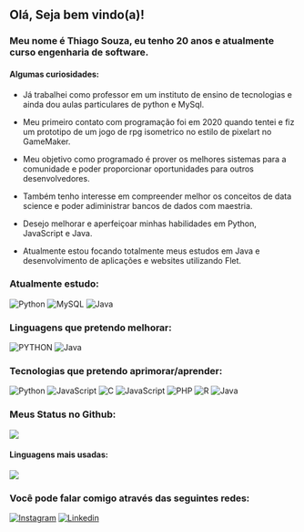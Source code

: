 ## Olá, Seja bem vindo(a)! 

### Meu nome é Thiago Souza, eu tenho 20 anos e atualmente curso engenharia de software. 

#### Algumas curiosidades: 

- Já trabalhei como professor em um instituto de ensino de tecnologias e ainda dou aulas particulares de python e MySql.

- Meu primeiro contato com programação foi em 2020 quando tentei e fiz um prototipo de um jogo de rpg isometrico no estilo de pixelart no GameMaker. 

- Meu objetivo como programado é prover os melhores sistemas para a comunidade e poder proporcionar oportunidades para outros desenvolvedores. 

- Também tenho interesse em compreender melhor os conceitos de data science e poder adiministrar bancos de dados com maestria.     

- Desejo melhorar e aperfeiçoar minhas habilidades em Python, JavaScript e Java.

- Atualmente estou focando totalmente meus estudos em Java e desenvolvimento de aplicações e websites utilizando Flet.

### Atualmente estudo: 

![Python](https://img.shields.io/badge/Python-14354C?style=for-the-badge&logo=python&logoColor=white) ![MySQL](https://img.shields.io/badge/MySQL-00000F?style=for-the-badge&logo=mysql&logoColor=white)  ![Java](https://img.shields.io/badge/Java-ED8B00?style=for-the-badge&logo=openjdk&logoColor=white)

### Linguagens que pretendo melhorar: 

![PYTHON](https://img.shields.io/badge/Python-14354C?style=for-the-badge&logo=python&logoColor=white) ![Java](https://img.shields.io/badge/Java-ED8B00?style=for-the-badge&logo=openjdk&logoColor=white)


### Tecnologias que pretendo aprimorar/aprender:

![Python](https://img.shields.io/badge/Python-14354C?style=for-the-badge&logo=python&logoColor=white) ![JavaScript](https://img.shields.io/badge/JavaScript-323330?style=for-the-badge&logo=javascript&logoColor=F7DF1E) ![C](https://img.shields.io/badge/C-00599C?style=for-the-badge&logo=c&logoColor=white) ![JavaScript](https://img.shields.io/badge/JavaScript-323330?style=for-the-badge&logo=javascript&logoColor=F7DF1E) ![PHP](https://img.shields.io/badge/PHP-777BB4?style=for-the-badge&logo=php&logoColor=white) ![R](https://img.shields.io/badge/R-276DC3?style=for-the-badge&logo=r&logoColor=white) ![Java](https://img.shields.io/badge/Java-ED8B00?style=for-the-badge&logo=openjdk&logoColor=white)


### Meus Status no Github:

![](https://github-readme-stats.vercel.app/api?username=ThiSou&theme=blue-green)

#### Linguagens mais usadas:

![](https://github-readme-stats.vercel.app/api/top-langs/?username=ThiSou&theme=blue-green)

### Você pode falar comigo através das seguintes redes:

[![Instagram](https://img.shields.io/badge/Instagram-E4405F?style=for-the-badge&logo=instagram&logoColor=white)](https://www.instagram.com/cofoidethiago/) [![Linkedin](https://img.shields.io/badge/LinkedIn-0077B5?style=for-the-badge&logo=linkedin&logoColor=white)](https://www.linkedin.com/in/thiago-guimarães-1b3a36233/) 
